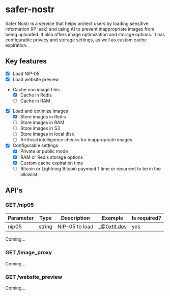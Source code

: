 # safer-nostr

Safer Nostr is a service that helps protect users by loading sensitive information (IP leak) and using AI to prevent inappropriate images from being uploaded. It also offers image optimization and storage options. It has configurable privacy and storage settings, as well as custom cache expiration.

## Key features

- [x] Load NIP-05
- [x] Load website preview
- Cache non image files
  - [x] Cache in Redis
  - [ ] Cache in RAM
- [x] Load and optimize images
  - [x] Store images in Redis
  - [ ] Store images in RAM
  - [ ] Store images in S3
  - [ ] Store images in local disk
  - [ ] Artificial intelligence checks for inappropriate images
- [x] Configurable settings
  - [x] Private or public mode
  - [x] RAM or Redis storage options
  - [x] Custom cache expiration time
  - [ ] Bitcoin or Lightning Bitcoin payment 1 time or recurrent to be in the allowlist

## API's

### GET /nip05

| Parameter | Type | Description | Example | Is required? |
| --- | --- | --- | --- | --- |
| nip05 | string | NIP-05 to load | _@0xtlt.dev | yes |

Coming...

### GET /image_proxy

Coming...

### GET /website_preview

Coming...
